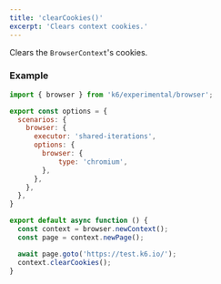 ```yaml
---
title: 'clearCookies()'
excerpt: 'Clears context cookies.'
---
```


Clears the `BrowserContext`'s cookies.

### Example

<CodeGroup labels={[]}>

```javascript
import { browser } from 'k6/experimental/browser';

export const options = {
  scenarios: {
    browser: {
      executor: 'shared-iterations',
      options: {
        browser: {
            type: 'chromium',
        },
      },
    },
  },
}

export default async function () {
  const context = browser.newContext();
  const page = context.newPage();

  await page.goto('https://test.k6.io/');
  context.clearCookies();
}
```

</CodeGroup>
